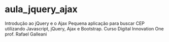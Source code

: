 # aula_jquery_ajax
Introdução ao jQuery e o Ajax 
Pequena aplicação para buscar CEP utilizando Javascript, jQuery, Ajax e Bootstrap.
Curso Digital Innovation One prof. Rafael Galleani
